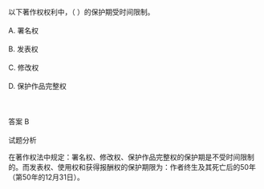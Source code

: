 <div class="detail lh2">以下著作权权利中，（  ）的保护期受时间限制。<br/><br/>A. 署名权<br/><br/>B. 发表权<br/><br/>C. 修改权<br/><br/>D. 保护作品完整权<br/><br/><br/><br/>答案 B<br/><br/>试题分析<br/><p>在著作权法中规定：署名权、修改权、保护作品完整权的保护期是不受时间限制的。而发表权、使用权和获得报酬权的保护期限为：作者终生及其死亡后的50年（第50年的12月31日）。<br/></p></div>